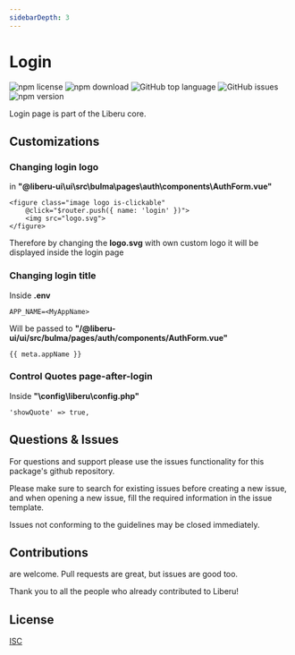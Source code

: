 ```yaml
---
sidebarDepth: 3
---
```


# Login

![npm license](https://img.shields.io/npm/l/@liberu-ui/loader.svg) 
![npm download](https://img.shields.io/npm/dm/@liberu-ui/loader.svg) 
![GitHub top language](https://img.shields.io/github/languages/top/liberu-ui/loader.svg) 
![GitHub issues](https://img.shields.io/github/issues/liberu-ui/loader.svg) 
![npm version](https://img.shields.io/npm/v/@liberu-ui/loader.svg) 

Login page is part of the Liberu core.

## Customizations

### Changing login logo

in **"\@liberu-ui\ui\src\bulma\pages\auth\components\AuthForm.vue"**
```
<figure class="image logo is-clickable"
    @click="$router.push({ name: 'login' })">
    <img src="logo.svg">
</figure>
```

Therefore by changing the **logo.svg** with own custom logo it will be displayed inside the login page

### Changing login title

Inside **.env** 
```
APP_NAME=<MyAppName>
```
Will be passed to **"/@liberu-ui/ui/src/bulma/pages/auth/components/AuthForm.vue"**
```
{{ meta.appName }}
```

### Control Quotes page-after-login 

Inside **"\config\liberu\config.php"**
```
'showQuote' => true,
```

## Questions & Issues

For questions and support please use the issues functionality
for this package's github repository.

Please make sure to search for existing issues before creating a new issue,
and when opening a new issue, fill the required information in the issue template.

Issues not conforming to the guidelines may be closed immediately.

## Contributions

are welcome. Pull requests are great, but issues are good too.

Thank you to all the people who already contributed to Liberu!

## License

[ISC](https://opliberuurce.org/licenses/ISC)
